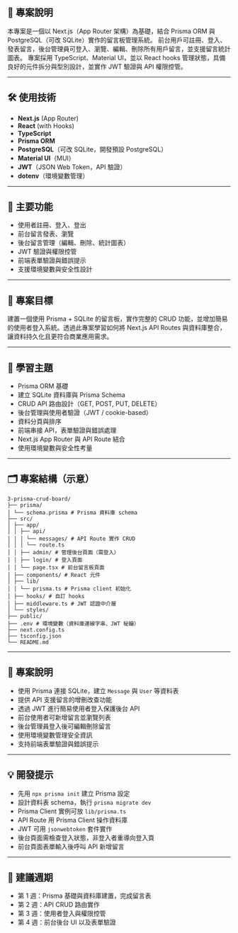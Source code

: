## 🎯 專案說明

本專案是一個以 Next.js（App Router 架構）為基礎，結合 Prisma ORM 與 PostgreSQL（可改 SQLite）實作的留言板管理系統。
前台用戶可註冊、登入、發表留言，後台管理員可登入、瀏覽、編輯、刪除所有用戶留言，並支援留言統計圖表。
專案採用 TypeScript、Material UI，並以 React hooks 管理狀態，具備良好的元件拆分與型別設計，並實作 JWT 驗證與 API 權限控管。

---

## 🛠️ 使用技術

- **Next.js** (App Router)
- **React** (with Hooks)
- **TypeScript**
- **Prisma ORM**
- **PostgreSQL**（可改 SQLite，開發預設 PostgreSQL）
- **Material UI**（MUI）
- **JWT**（JSON Web Token，API 驗證）
- **dotenv**（環境變數管理）

---

## 🧩 主要功能

- 使用者註冊、登入、登出
- 前台留言發表、瀏覽
- 後台留言管理（編輯、刪除、統計圖表）
- JWT 驗證與權限控管
- 前端表單驗證與錯誤提示
- 支援環境變數與安全性設計

---

## 🎯 專案目標

建置一個使用 Prisma + SQLite 的留言板，實作完整的 CRUD 功能，並增加簡易的使用者登入系統。透過此專案學習如何將 Next.js API Routes 與資料庫整合，讓資料持久化且更符合商業應用需求。

---

## 📘 學習主題

- Prisma ORM 基礎
- 建立 SQLite 資料庫與 Prisma Schema
- CRUD API 路由設計（GET, POST, PUT, DELETE）
- 後台管理與使用者驗證（JWT / cookie-based）
- 資料分頁與排序
- 前端串接 API，表單驗證與錯誤處理
- Next.js App Router 與 API Route 結合
- 使用環境變數與安全性考量

---

## 🗂 專案結構（示意）

```less
3-prisma-crud-board/
├── prisma/
│ └── schema.prisma # Prisma 資料庫 schema
├── src/
│ ├── app/
│ │ ├── api/
│ │ │ └── messages/ # API Route 實作 CRUD
│ │ │ └── route.ts
│ │ ├── admin/ # 管理後台頁面（需登入）
│ │ ├── login/ # 登入頁面
│ │ └── page.tsx # 前台留言板頁面
│ ├── components/ # React 元件
│ ├── lib/
│ │ └── prisma.ts # Prisma client 初始化
│ ├── hooks/ # 自訂 hooks
│ ├── middleware.ts # JWT 認證中介層
│ └── styles/
├── public/
├── .env # 環境變數（資料庫連線字串、JWT 秘鑰）
├── next.config.ts
├── tsconfig.json
└── README.md

```

---

## 📝 專案說明

- 使用 Prisma 連接 SQLite，建立 `Message` 與 `User` 等資料表
- 提供 API 支援留言的增刪改查功能
- 透過 JWT 進行簡易使用者登入保護後台 API
- 前台使用者可新增留言並瀏覽列表
- 後台管理員登入後可編輯刪除留言
- 使用環境變數管理安全資訊
- 支持前端表單驗證與錯誤提示

---

## 💡 開發提示

- 先用 `npx prisma init` 建立 Prisma 設定
- 設計資料表 schema，執行 `prisma migrate dev`
- Prisma Client 實例可放 `lib/prisma.ts`
- API Route 用 Prisma Client 操作資料庫
- JWT 可用 `jsonwebtoken` 套件實作
- 後台頁面需檢查登入狀態，非登入者重導向登入頁
- 前台頁面表單輸入後呼叫 API 新增留言

---

## 📅 建議週期

- 第 1 週：Prisma 基礎與資料庫建置，完成留言表
- 第 2 週：API CRUD 路由實作
- 第 3 週：使用者登入與權限控管
- 第 4 週：前台後台 UI 以及表單驗證
